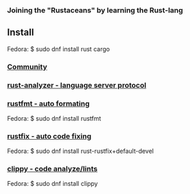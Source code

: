 ### Joining the "Rustaceans" by learning the Rust-lang

## Install
Fedora: $ sudo dnf install rust cargo

### [Community](https://www.rust-lang.org/community)

### [rust-analyzer - language server protocol](https://rust-analyzer.github.io/)

### [rustfmt - auto formating](https://doc.rust-lang.org/book/appendix-04-useful-development-tools.html#automatic-formatting-with-rustfmt)
Fedora: $ sudo dnf install rustfmt

### [rustfix - auto code fixing](https://doc.rust-lang.org/book/appendix-04-useful-development-tools.html#fix-your-code-with-rustfix)
Fedora: $ sudo dnf install rust-rustfix+default-devel

### [clippy - code analyze/lints](https://doc.rust-lang.org/book/appendix-04-useful-development-tools.html#more-lints-with-clippy)
Fedora: $ sudo dnf install clippy 

